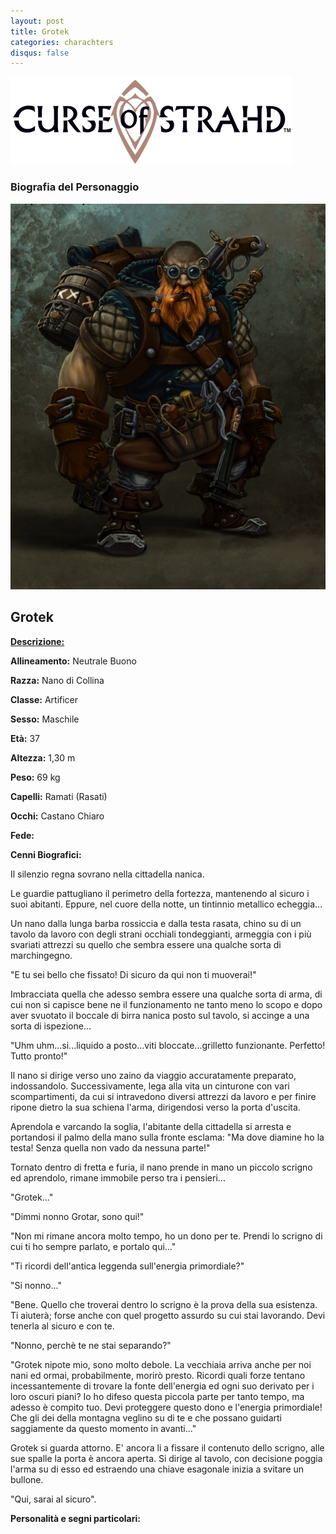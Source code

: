 ```yaml
---
layout: post
title: Grotek
categories: charachters
disqus: false
---
```

  <div class="centerimg"> <img src="/static/img/COS-logo.png"  alt=" "/> </div>
<div class="textcenter"> <h3> Biografia del Personaggio </h3> </div>
  <div class="portraitch"> <img src="/static/img/Grotek.png"  alt=" "/> </div>

## Grotek

<u><b>Descrizione:</b></u>

**Allineamento:** Neutrale Buono

**Razza:** Nano di Collina

**Classe:** Artificer

**Sesso:** Maschile

**Età:** 37

**Altezza:** 1,30 m

**Peso:** 69 kg

**Capelli:** Ramati (Rasati)

**Occhi:** Castano Chiaro

**Fede:**

**Cenni Biografici:**

Il silenzio regna sovrano nella cittadella nanica.

Le guardie pattugliano il perimetro della fortezza, mantenendo al sicuro i suoi abitanti. Eppure, nel cuore della notte, un tintinnio metallico echeggia...

Un nano dalla lunga barba rossiccia e dalla testa  rasata, chino su di un tavolo da lavoro con degli strani occhiali tondeggianti, armeggia con i più svariati attrezzi su quello che sembra essere una qualche sorta di marchingegno.

&quot;E tu sei bello che fissato! Di sicuro da qui non ti muoverai!&quot;

Imbracciata quella che adesso sembra essere una qualche sorta di arma, di cui non si capisce bene ne il funzionamento ne tanto meno lo scopo e dopo aver svuotato il boccale di birra nanica posto sul tavolo, si accinge a una sorta di ispezione...

&quot;Uhm uhm...si...liquido a posto...viti bloccate...grilletto funzionante. Perfetto! Tutto pronto!&quot;

Il nano si dirige verso uno zaino da viaggio accuratamente preparato, indossandolo. Successivamente, lega alla vita un cinturone con vari scompartimenti, da cui si intravedono diversi attrezzi da lavoro e per finire ripone dietro la sua schiena l&#39;arma, dirigendosi verso la porta d&#39;uscita.

Aprendola e varcando la soglia, l&#39;abitante della cittadella si arresta e portandosi il palmo della mano sulla fronte esclama: &quot;Ma dove diamine ho la testa! Senza quella non vado da nessuna parte!&quot;

Tornato dentro di fretta e furia, il nano prende in mano un piccolo scrigno ed aprendolo, rimane immobile perso tra i pensieri...

&quot;Grotek...&quot;

&quot;Dimmi nonno Grotar, sono qui!&quot;

&quot;Non mi rimane ancora molto tempo, ho un dono per te. Prendi lo scrigno di cui ti ho sempre parlato, e portalo qui...&quot;

&quot;Ti ricordi dell&#39;antica leggenda sull&#39;energia primordiale?&quot;

&quot;Si nonno...&quot;

&quot;Bene. Quello che troverai dentro lo scrigno è la prova della sua esistenza. Ti aiuterà; forse anche con quel progetto assurdo su cui stai lavorando. Devi tenerla al sicuro e con te.

&quot;Nonno, perchè te ne stai separando?&quot;

&quot;Grotek nipote mio, sono molto debole. La vecchiaia arriva anche per noi nani ed ormai, probabilmente, morirò presto. Ricordi quali forze tentano incessantemente di trovare la fonte dell&#39;energia ed ogni suo derivato per i loro oscuri piani? Io ho difeso questa piccola parte per tanto tempo, ma adesso è compito tuo. Devi proteggere questo dono e l&#39;energia primordiale! Che gli dei della montagna veglino su di te e che possano guidarti saggiamente da questo momento in avanti...&quot;



Grotek si guarda attorno. E&#39; ancora li a fissare il contenuto dello scrigno, alle sue spalle la porta è ancora aperta. Si dirige al tavolo, con decisione poggia l&#39;arma su di esso ed estraendo una chiave esagonale inizia a svitare un bullone.

&quot;Qui, sarai al sicuro&quot;.

**Personalità e segni particolari:**
